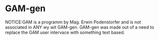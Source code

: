 # GAM-gen
NOTICE:GAM is a programm by Mag. Erwin Podenstorfer and is not associated in ANY wy wit GAM-gen.
GAM-gen was made out of a need to replace the GAM user intervace with something text based.
